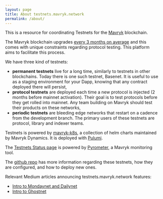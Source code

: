 ```yaml
---
layout: page
title: About testnets.mavryk.network
permalink: /about/
---
```


This is a resource for coordinating Testnets for the [Mavryk](https://mavryk.org) blockchain.

The Mavryk blockchain upgrades [every 3 months on average](https://www.tezosagora.org/learn) and this comes with unique constraints regarding protocol testing. This platform aims to facilitate this process.

We have three kind of testnets:

* **permanent testnets** live for a long time, similarly to testnets in other blockchains. Today there is one such testnet, Basenet. It is useful to use as a staging environment for your Dapp, knowing that any contract deployed there will persist,
* **protocol testnets** are deployed each time a new protocol is injected (2 months before mainnet activation). Their goal is to test protocols before they get rolled into mainnet. Any team building on Mavryk should test their products on these networks,
* **periodic testnets** are bleeding edge networks that restart on a cadence from the development branch. The primary users of these testnets are protocol, library and indexer teams.

Testnets is powered by [mavryk-k8s](https://mavryk-k8s.xyz), a collection of helm charts maintained by Mavryk Dynamics. It is deployed with [Pulumi](https://pulumi.com).

The [Testnets Status page](https://status.testnets.mavryk.network) is powered by [Pyrometer](https://gitlab.com/mavryk-network/mavryk-pyrometer), a Mavryk monitoring tool.

The [github repo](https://github.com/mavryk-network/testnets) has more information regarding these testnets, how they are configured, and how to deploy new ones.

Relevant Medium articles announcing testnets.mavryk.network features:

* [Intro to Mondaynet and Dailynet](https://medium.com/the-aleph/continuous-tezos-protocol-testing-with-dailynet-and-mondaynet-92d4b084a9f6)
* [Intro to Ghostnet](https://medium.com/the-aleph/introducing-ghostnet-1bf39976e61f)

